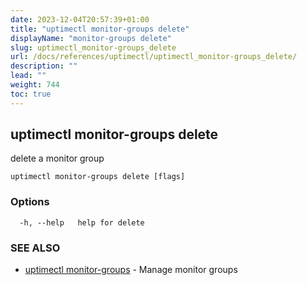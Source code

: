 ```yaml
---
date: 2023-12-04T20:57:39+01:00
title: "uptimectl monitor-groups delete"
displayName: "monitor-groups delete"
slug: uptimectl_monitor-groups_delete
url: /docs/references/uptimectl/uptimectl_monitor-groups_delete/
description: ""
lead: ""
weight: 744
toc: true
---
```

## uptimectl monitor-groups delete

delete a monitor group

```
uptimectl monitor-groups delete [flags]
```

### Options

```
  -h, --help   help for delete
```

### SEE ALSO

* [uptimectl monitor-groups](/docs/references/uptimectl/uptimectl_monitor-groups/)	 - Manage monitor groups

